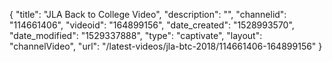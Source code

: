 {
    "title": "JLA Back to College Video",
    "description": "",
    "channelid": "114661406",
    "videoid": "164899156",
    "date_created": "1528993570",
    "date_modified": "1529337888",
    "type": "captivate",
    "layout": "channelVideo",
    "url": "\/latest-videos\/jla-btc-2018\/114661406-164899156"
}
